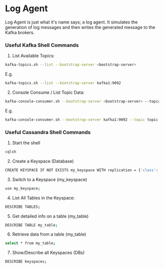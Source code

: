 # Log Agent
Log Agent is just what it's name says; a log agent. It simulates the generation of log messages and then writes the
generated message to the Kafka brokers.

### Useful Kafka Shell Commands

1. List Available Topics:
```bash
kafka-topics.sh --list --bootstrap-server <bootstrap-server>
```
E.g.
```bash
kafka-topics.sh --list --bootstrap-server kafka1:9092
```

2. Console Consume / List Topic Data:
```bash
kafka-console-consumer.sh --bootstrap-server <bootstrap-server> --topic my-topic --from-beginning
```
E.g.
```bash
kafka-console-consumer.sh --bootstrap-server kafka1:9092 --topic topic --from-beginning
```

### Useful Cassandra Shell Commands
1. Start the shell
```bash
cqlsh
```

2. Create a Keyspace (Database)
```bash
CREATE KEYSPACE IF NOT EXISTS my_keyspace WITH replication = {'class': 'SimpleStrategy', 'replication_factor': '3'}  AND durable_writes = true;
```

3. Switch to a Keyspace (my_keyspace)
```bash
use my_keyspace;
```

4. List All Tables in the Keyspace:
```bash
DESCRIBE TABLES;
```

5. Get detailed info on a table (my_table)
```bash
DESCRIBE TABLE my_table;
```

6. Retrieve data from a table (my_table)
```bash
select * from my_table;
```

7. Show/Describe all Keyspaces (DBs)
```bash
DESCRIBE keyspaces;
```